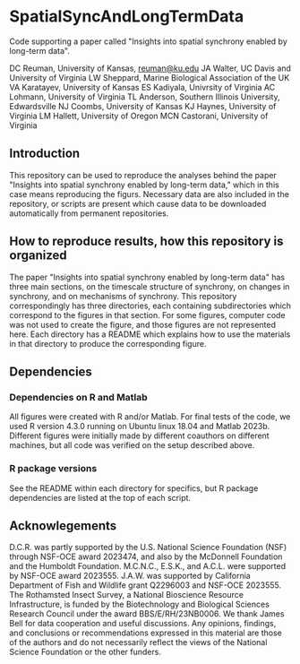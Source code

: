 # SpatialSyncAndLongTermData

Code supporting a paper called "Insights into spatial synchrony enabled by long-term data". 

DC Reuman, University of Kansas, reuman@ku.edu
JA Walter, UC Davis and University of Virginia
LW Sheppard, Marine Biological Association of the UK
VA Karatayev, University of Kansas
ES Kadiyala, Univrsity of Virginia
AC Lohmann, University of Virginia
TL Anderson, Southern Illinois University, Edwardsville
NJ Coombs, University of Kansas
KJ Haynes, University of Virginia
LM Hallett, University of Oregon
MCN Castorani, University of Virginia

## Introduction

This repository can be used to reproduce the analyses behind the paper "Insights into spatial synchrony enabled by long-term data," which in this case means reproducing the figurs. Necessary data are also included in the repository, or scripts are present which cause data to be downloaded automatically from permanent repositories. 

## How to reproduce results, how this repository is organized

The paper "Insights into spatial synchrony enabled by long-term data" has three main sections, on the
timescale structure of synchrony, on changes in synchrony, and on mechanisms of synchrony. This
repository correspondingly has three directories, each containing subdirectories which correspond
to the figures in that section. For some figures, computer code was not used to create the figure,
and those figures are not represented here. Each directory has a README which explains how to use
the materials in that directory to produce the corresponding figure.

## Dependencies

### Dependencies on R and Matlab

All figures were created with R and/or Matlab. For final tests of the code, we used R version 
4.3.0 running on Ubuntu linux 18.04 and Matlab 2023b. Different figures were initially made by different
coauthors on different machines, but all code was verified on the setup described above.

### R package versions

See the README within each directory for specifics, but R package dependencies are listed at the
top of each script. 

## Acknowlegements

D.C.R. was partly supported by the U.S. National Science Foundation (NSF) through NSF-OCE award 2023474, and also by the McDonnell Foundation and the Humboldt Foundation. M.C.N.C., E.S.K., and A.C.L. were supported by NSF-OCE award 2023555. J.A.W. was supported by California Department of Fish and Wildlife grant Q2296003 and NSF-OCE 2023555. The Rothamsted Insect Survey, a National Bioscience Resource Infrastructure, is funded by the Biotechnology and Biological Sciences Research Council under the award BBS/E/RH/23NB0006. We thank James Bell for data cooperation and useful discussions. Any opinions, findings, and conclusions or recommendations expressed in this material are those of the authors and do not necessarily reflect the views of the National Science Foundation or the other funders. 

